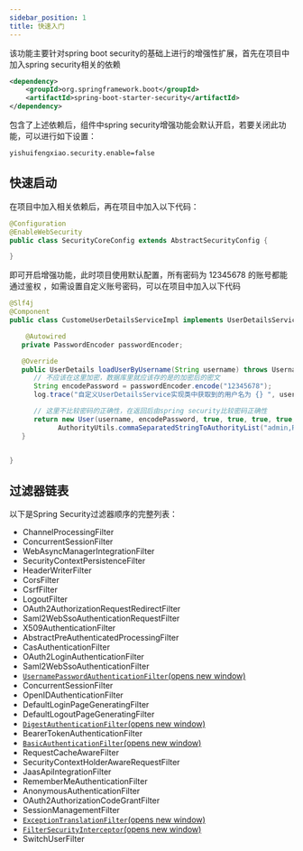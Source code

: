```yaml
---
sidebar_position: 1
title: 快速入门
---
```


该功能主要针对spring boot security的基础上进行的增强性扩展，首先在项目中加入spring security相关的依赖

```xml
<dependency>
    <groupId>org.springframework.boot</groupId>
    <artifactId>spring-boot-starter-security</artifactId>
</dependency>
```

包含了上述依赖后，组件中spring security增强功能会默认开启，若要关闭此功能，可以进行如下设置：

```properties
yishuifengxiao.security.enable=false
```

## 快速启动

在项目中加入相关依赖后，再在项目中加入以下代码：

```java
@Configuration
@EnableWebSecurity
public class SecurityCoreConfig extends AbstractSecurityConfig {

}
```

即可开启增强功能，此时项目使用默认配置，所有密码为 12345678 的账号都能通过鉴权 ，如需设置自定义账号密码，可以在项目中加入以下代码

```java
@Slf4j
@Component
public class CustomeUserDetailsServiceImpl implements UserDetailsService {

    @Autowired
   private PasswordEncoder passwordEncoder;

   @Override
   public UserDetails loadUserByUsername(String username) throws UsernameNotFoundException {
      // 不应该在这里加密，数据库里就应该存的是的加密后的密文
      String encodePassword = passwordEncoder.encode("12345678");
      log.trace("自定义UserDetailsService实现类中获取到的用户名为 {} ", username);

      // 这里不比较密码的正确性，在返回后由spring security比较密码正确性
      return new User(username, encodePassword, true, true, true, true,
            AuthorityUtils.commaSeparatedStringToAuthorityList("admin,ROLE_USER"));
   }


}
```

## 过滤器链表

以下是Spring Security过滤器顺序的完整列表：

- ChannelProcessingFilter
- ConcurrentSessionFilter
- WebAsyncManagerIntegrationFilter
- SecurityContextPersistenceFilter
- HeaderWriterFilter
- CorsFilter
- CsrfFilter
- LogoutFilter
- OAuth2AuthorizationRequestRedirectFilter
- Saml2WebSsoAuthenticationRequestFilter
- X509AuthenticationFilter
- AbstractPreAuthenticatedProcessingFilter
- CasAuthenticationFilter
- OAuth2LoginAuthenticationFilter
- Saml2WebSsoAuthenticationFilter
- [`UsernamePasswordAuthenticationFilter`(opens new window)](https://docs.spring.io/spring-security/site/docs/5.3.5.RELEASE/reference/html5/#servlet-authentication-usernamepasswordauthenticationfilter)
- ConcurrentSessionFilter
- OpenIDAuthenticationFilter
- DefaultLoginPageGeneratingFilter
- DefaultLogoutPageGeneratingFilter
- [`DigestAuthenticationFilter`(opens new window)](https://docs.spring.io/spring-security/site/docs/5.3.5.RELEASE/reference/html5/#servlet-authentication-digest)
- BearerTokenAuthenticationFilter
- [`BasicAuthenticationFilter`(opens new window)](https://docs.spring.io/spring-security/site/docs/5.3.5.RELEASE/reference/html5/#servlet-authentication-basic)
- RequestCacheAwareFilter
- SecurityContextHolderAwareRequestFilter
- JaasApiIntegrationFilter
- RememberMeAuthenticationFilter
- AnonymousAuthenticationFilter
- OAuth2AuthorizationCodeGrantFilter
- SessionManagementFilter
- [`ExceptionTranslationFilter`(opens new window)](https://docs.spring.io/spring-security/site/docs/5.3.5.RELEASE/reference/html5/#servlet-exceptiontranslationfilter)
- [`FilterSecurityInterceptor`(opens new window)](https://docs.spring.io/spring-security/site/docs/5.3.5.RELEASE/reference/html5/#servlet-authorization-filtersecurityinterceptor)
- SwitchUserFilter
